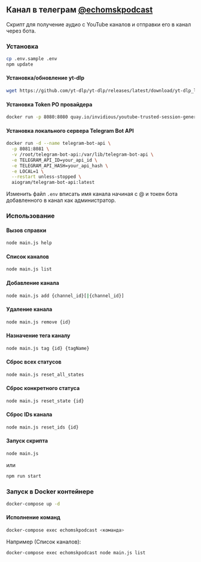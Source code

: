 ## Канал в телеграм [@echomskpodcast](https://t.me/echomskpodcast)

Скрипт для получение аудио с YouTube каналов и отправки его в канал через бота.

### Установка

```bash
cp .env.sample .env
npm update
```

#### Установка/обновление yt-dlp

```bash
wget https://github.com/yt-dlp/yt-dlp/releases/latest/download/yt-dlp_linux -O ./yt-dlp && chmod +x ./yt-dlp
```

#### Установка Token PO провайдера

```bash
docker run -p 8080:8080 quay.io/invidious/youtube-trusted-session-generator:webserver
```

#### Установка локального сервера Telegram Bot API

```bash
docker run -d --name telegram-bot-api \
  -p 8081:8081 \
  -v /root/telegram-bot-api:/var/lib/telegram-bot-api \
  -e TELEGRAM_API_ID=your_api_id \
  -e TELEGRAM_API_HASH=your_api_hash \
  -e LOCAL=1 \
  --restart unless-stopped \
  aiogram/telegram-bot-api:latest
```

Изменить файл `.env` вписать имя канала начиная с @ и токен бота добавленного в канал как администратор. 

### Использование

#### Вызов справки

```bash
node main.js help
```

#### Список каналов

```bash
node main.js list
```

#### Добавление канала

```bash
node main.js add {channel_id}[|{channel_id}]
```

#### Удаление канала

```bash
node main.js remove {id}
```

#### Назначение тега каналу

```bash
node main.js tag {id} {tagName}
```

#### Сброс всех статусов

```bash
node main.js reset_all_states
```

#### Сброс конкретного статуса

```bash
node main.js reset_state {id}
```

#### Сброс IDs канала

```bash
node main.js reset_ids {id}
```

#### Запуск скрипта

```bash
node main.js
```

или

```bash
npm run start
```

### Запуск в Docker контейнере

```bash
docker-compose up -d
```

#### Исполнение команд

```bash
docker-compose exec echomskpodcast <команда>
```

Например (Список каналов):
```bash
docker-compose exec echomskpodcast node main.js list
```
